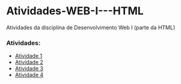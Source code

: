 # Atividades-WEB-I---HTML
Atividades da disciplina de Desenvolvimento Web I (parte da HTML)

### Atividades:
- [Atividade 1](Atividade1.html)
- [Atividade 2](Atividade2.html)
- [Atividade 3](Atividade3.html)
- [Atividade 4](Atividade4.html)
